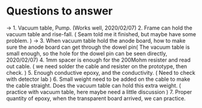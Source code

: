 # Questions to answer
-> 1. Vacuum table, Pump. (Works well, 2020/02/07)
2. Frame can hold the vacuum table and rise-fall. ( Seam told me it finished, but maybe have some problem. )
-> 3. When vacuum table hold the anode board, how to make sure the anode board can get through the dowel pin( The vacuum table is small enough, so the hole for the dowel pin can be seen directly, 2020/02/07)
4. 1mm spacer is enough for the 200Mohm resister and read out cable. ( we need solder the cable and resister on the prototype, then check. )
5. Enough conductive epoxy, and the conductivity. ( Need to check with detector lab  )
6. Small weight need to be added on the cable to make the cable straight. Does the vacuum table can hold this extra weight. ( practice with vacuum table, here maybe need a little discussion )
7. Proper quantity of epoxy, when the transparent board arrived, we can practice.

